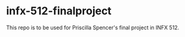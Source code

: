 # infx-512-finalproject
This repo is to be used for Priscilla Spencer's final project in INFX 512. 

